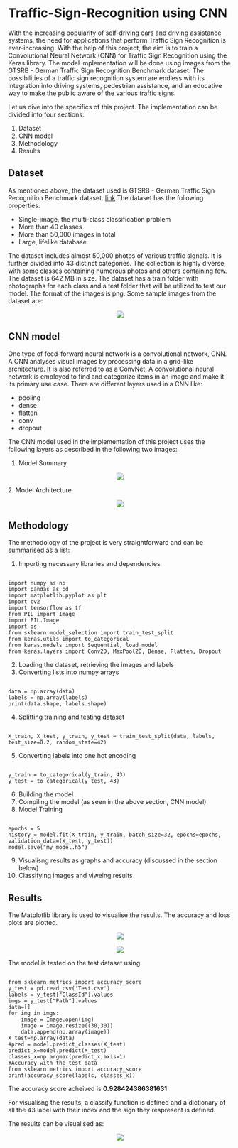# Traffic-Sign-Recognition using CNN

With the increasing popularity of self-driving cars and driving assistance systems, the need for applications that perform Traffic Sign Recognition is ever-increasing. With the help of this project, the aim is to train a Convolutional Neural Network (CNN) for Traffic Sign Recognition using the Keras library. The model implementation will be done using images from the GTSRB - German Traffic Sign Recognition Benchmark dataset. The possibilities of a traffic sign recognition system are endless with its integration into driving systems, pedestrian assistance, and an educative way to make the public aware of the various traffic signs.

Let us dive into the specifics of this project. The implementation can be divided into four sections:
1. Dataset
2. CNN model
3. Methodology
4. Results

## Dataset

As mentioned above, the dataset used is GTSRB - German Traffic Sign Recognition Benchmark dataset. [link](https://www.kaggle.com/datasets/meowmeowmeowmeowmeow/gtsrb-german-traffic-sign)
The dataset has the following properties:
- Single-image, the multi-class classification problem
- More than 40 classes
- More than 50,000 images in total
- Large, lifelike database

The dataset includes almost 50,000 photos of various traffic signals. It is further divided into 43 distinct categories. The collection is highly diverse, with some classes containing numerous photos and others containing few. The dataset is 642 MB in size. The dataset has a train folder with photographs for each class and a test folder that will be utilized to test our model. The format of the images is png.
Some sample images from the dataset are: 

<p align="center">
    <img src="sample.png">
</p>

## CNN model

One type of feed-forward neural network is a convolutional network, CNN. A CNN analyses visual images by processing data in a grid-like architecture. It is also referred to as a ConvNet. A convolutional neural network is employed to find and categorize items in an image and make it its primary use case.
There are different layers used in a CNN like:
- pooling
- dense 
- flatten
- conv
- dropout

The CNN model used in the implementation of this project uses the following layers as described in the following two images:
 1. Model Summary
<p align="center">
    <img src="model summary.png">
</p>
2. Model Architecture
<p align="center">
    <img src="tsr_model.png">
</p>

## Methodology

The methodology of the project is very straightforward and can be summarised as a list:
1. Importing necessary libraries and dependencies
<pre><code>
import numpy as np 
import pandas as pd 
import matplotlib.pyplot as plt
import cv2
import tensorflow as tf
from PIL import Image
import PIL.Image
import os
from sklearn.model_selection import train_test_split
from keras.utils import to_categorical
from keras.models import Sequential, load_model
from keras.layers import Conv2D, MaxPool2D, Dense, Flatten, Dropout
</code></pre>

2. Loading the dataset, retrieving the images and labels
3. Converting lists into numpy arrays
<pre><code>
data = np.array(data)
labels = np.array(labels)
print(data.shape, labels.shape)
</code></pre>
4. Splitting training and testing dataset
<pre><code>
X_train, X_test, y_train, y_test = train_test_split(data, labels, test_size=0.2, random_state=42)
</code></pre>
5. Converting labels into one hot encoding
<pre><code>
y_train = to_categorical(y_train, 43)
y_test = to_categorical(y_test, 43)
</code></pre>
6. Building the model
7. Compiling the model (as seen in the above section, CNN model)
8. Model Training
<pre><code>
epochs = 5
history = model.fit(X_train, y_train, batch_size=32, epochs=epochs, validation_data=(X_test, y_test))
model.save("my_model.h5")
</code></pre>
9. Visualisng results as graphs and accuracy (discussed in the section below)
10. Classifying images and viweing results

## Results

The Matplotlib library is used to visualise the results.
The accuracy and loss plots are plotted.
<p align="center">
    <img src="resultstsr.png">
</p>
<p align="center">
    <img src="losstsr.png">
</p>

The model is tested on the test dataset using:
<pre><code>
from sklearn.metrics import accuracy_score
y_test = pd.read_csv('Test.csv')
labels = y_test["ClassId"].values
imgs = y_test["Path"].values
data=[]
for img in imgs:
    image = Image.open(img)
    image = image.resize((30,30))
    data.append(np.array(image))
X_test=np.array(data)
#pred = model.predict_classes(X_test)
predict_x=model.predict(X_test) 
classes_x=np.argmax(predict_x,axis=1)
#Accuracy with the test data
from sklearn.metrics import accuracy_score
print(accuracy_score(labels, classes_x))
</code></pre>
The accuracy score acheived is **0.928424386381631**

For visualisng the results, a classify function is defined and a dictionary of all the 43 label with their index and the sign they respresent is defined. 

The results can be visualised as:
<p align="center">
    <img src="tsr_results.png">
</p>
